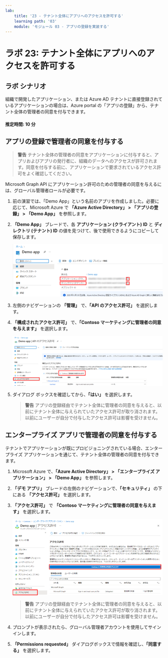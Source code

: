 ```yaml
---
lab:
    title: '23 - テナント全体にアプリへのアクセスを許可する'
    learning path: '03'
    module: 'モジュール 03 - アプリの登録を実装する'
---
```


# ラボ 23: テナント全体にアプリへのアクセスを許可する

## ラボ シナリオ

組織で開発したアプリケーション、または Azure AD テナントに直接登録されているアプリケーションの場合は、Azure portal の「アプリの登録」から、テナント全体の管理者の同意を付与できます。

#### 推定時間: 10 分

## アプリの登録で管理者の同意を付与する

> **警告**
> テナント全体の管理者の同意をアプリケーションに付与すると、アプリおよびアプリの発行者に、組織のデータへのアクセスが許可されます。同意を付与する前に、アプリケーションで要求されているアクセス許可をよく確認してください。

Microsoft Graph API にアプリケーション許可のための管理者の同意を与えるには、グローバル管理者ロールが必要です。

1. 前の演習では、「Demo App」という名前のアプリを作成しました。必要に応じて、Microsoft Azure で **「Azure Active Directory」 > 「アプリの登録」 > 「Demo App」** を参照します。

1. **「Demo App」** ブレードで、各 **アプリケーション (クライアント) ID** と **ディレクトリ (テナント) ID** の値を見つけて、後で使用できるようにコピーして保存します。

    ![ディレクトリ ID が強調表示されている「デモ アプリ」ブレードを示す画面イメージ](./media/lp3-mod3-demo-app-directory-id.png)

1. 左側のナビゲーションの **「管理」** で、**「API のアクセス許可」** を選択します。

1. **「構成されたアクセス許可」** で、**「Contoso マーケティングに管理者の同意を与えます」** を選択します。

    ![Contoso に対する「管理者の同意の付与」が強調表示されている API のアクセス許可ページを示す画面イメージ](./media/lp3-mod3-api-permissions-admin-consent.png)

1. ダイアログ ボックスを確認してから、**「はい」** を選択します。

    > **警告**
    > アプリの登録経由でテナント全体に管理者の同意を与えると、以前にテナント全体に与えられていたアクセス許可が取り消されます。以前にユーザーが自分で付与したアクセス許可は影響を受けません。

## エンタープライズ アプリで管理者の同意を付与する

テナントでアプリケーションが既にプロビジョニングされている場合、エンタープライズ アプリケーションを通じて、テナント全体の管理者の同意を付与できます。

1. Microsoft Azure で、**「Azure Active Directory」 > 「エンタープライズ アプリケーション」 > 「Demo App」** を参照します。

1. **「デモ アプリ」** ブレードの左側のナビゲーションで、**「セキュリティ」** の下にある **「アクセス許可」** を選択します。

1. **「アクセス許可」** で **「Contoso マーケティングに管理者の同意を与えます」** を選択します。

    ![Contoso に対する「管理者の同意の付与」が強調表示されているデモ アプリのアクセス許可ページを示す画面イメージ](./media/lp3-mod3-grant-admin-consent-in-enterprise-app.png)

    > **警告**
    > アプリの登録経由でテナント全体に管理者の同意を与えると、以前にテナント全体に与えられていたアクセス許可が取り消されます。以前にユーザーが自分で付与したアクセス許可は影響を受けません。

1. プロンプトが表示されたら、グローバル管理者アカウントを使用してサインインします。

1. **「Permissions requested」** ダイアログボックスで情報を確認し、**「同意する」** を選択します。
